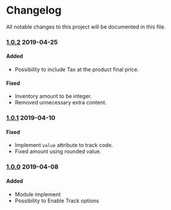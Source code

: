 # Changelog
All notable changes to this project will be documented in this file.

### [1.0.2](https://github.com/magestat/magento2-facebook-pixel/releases/tag/1.0.2) 2019-04-25

#### Added
- Possibility to include Tax at the product final price.

#### Fixed
- Inventory amount to be integer.
- Removed unnecessary extra content.

### [1.0.1](https://github.com/magestat/magento2-facebook-pixel/releases/tag/1.0.1) 2019-04-10

#### Fixed
- Implement `value` attribute to track code.
- Fixed amount using rounded value.

### [1.0.0](https://github.com/magestat/magento2-facebook-pixel/releases/tag/1.0.0) 2019-04-08

#### Added
- Module implement
- Possibility to Enable Track options
